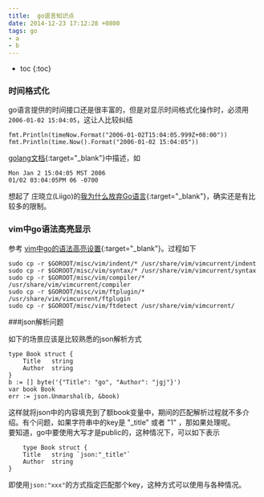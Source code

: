 ```yaml
---
title:  go语言知识点
date: 2014-12-23 17:12:28 +0800
tags: go
- a
- b
---
```


* toc 
{:toc}

### 时间格式化

go语言提供的时间接口还是很丰富的，但是对显示时间格式化操作时，必须用 `2006-01-02 15:04:05`，这让人比较纠结

    fmt.Println(timeNow.Format("2006-01-02T15:04:05.999Z+08:00"))
    fmt.Println(time.Now().Format("2006-01-02 15:04:05"))

[golang文档](http://golang.org/pkg/time/){:target="_blank"}中描述，如

    Mon Jan 2 15:04:05 MST 2006
    01/02 03:04:05PM 06 -0700
    
想起了 庄晓立(Liigo)的[我为什么放弃Go语言](http://blog.csdn.net/liigo/article/details/23699459){:target="_blank"}，确实还是有比较多的限制。

### vim中go语法高亮显示

参考 [vim中go的语法高亮设置](http://www.tuicool.com/articles/nmqaMbq){:target="_blank"}。过程如下

    sudo cp -r $GOROOT/misc/vim/indent/* /usr/share/vim/vimcurrent/indent
    sudo cp -r $GOROOT/misc/vim/syntax/* /usr/share/vim/vimcurrent/syntax
    sudo cp -r $GOROOT/misc/vim/compiler/* /usr/share/vim/vimcurrent/compiler
    sudo cp -r $GOROOT/misc/vim/ftplugin/* /usr/share/vim/vimcurrent/ftplugin
    sudo cp -r $GOROOT/misc/vim/ftdetect /usr/share/vim/vimcurrent/

###json解析问题

如下的场景应该是比较熟悉的json解析方式
    
    type Book struct {
        Title   string
        Author  string
    }
    b := [] byte('{"Title": "go", "Author": "jgj"}')
    var book Book
    err := json.Unmarshal(b, &book)
    
这样就将json中的内容填充到了额book变量中，期间的匹配解析过程就不多介绍。有个问题，如果字符串中的key是 "_title" 或者 "1" ，那如果处理呢。  
要知道，go中要使用大写才是public的，这种情况下，可以如下表示

        type Book struct {
        Title   string `json:"_title"`
        Author  string
    }
    
即使用`json:"xxx"`的方式指定匹配那个key，这种方式可以使用与各种情况。       
